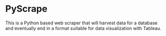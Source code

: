 # PyScrape
This is a Python based web scraper that will harvest data for a database and eventually end in a format suitable for data visualization with Tableau.
